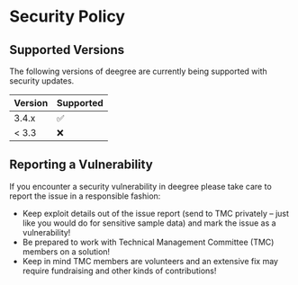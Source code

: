 # Security Policy

## Supported Versions

The following versions of deegree are
currently being supported with security updates.

| Version | Supported          |
| ------- | ------------------ |
| 3.4.x   | :white_check_mark: |
| < 3.3   | :x:                |

## Reporting a Vulnerability

If you encounter a security vulnerability in deegree please take care to report the issue in a responsible fashion:

-  Keep exploit details out of the issue report (send to TMC privately – just like you would do for sensitive sample data) and mark the issue as a vulnerability!
-  Be prepared to work with Technical Management Committee (TMC) members on a solution!
-  Keep in mind TMC members are volunteers and an extensive fix may require fundraising and other kinds of contributions!
